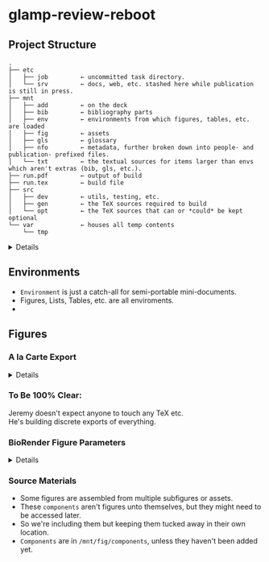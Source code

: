 # glamp-review-reboot

## Project Structure

```
.
├── etc
│   ├── job         ← uncommitted task directory.
│   └── srv         ← docs, web, etc. stashed here while publication is still in press.
├── mnt
│   ├── add         ← on the deck
│   ├── bib         ← bibliography parts
│   ├── env         ← environments from which figures, tables, etc. are loaded
│   ├── fig         ← assets
│   ├── gls         ← glossary
│   ├── nfo         ← metadata, further broken down into people- and publication- prefixed files.
│   └── txt         ← the textual sources for items larger than envs which aren't extras (bib, gls, etc.).
├── run.pdf         ← output of build
├── run.tex         ← build file
├── src
│   ├── dev         ← utils, testing, etc.
│   ├── gen         ← the TeX sources required to build
│   └── opt         ← the TeX sources that can or *could* be kept optional
└── var             ← houses all temp contents
    └── tmp
```

<details>

- `etc`
- `mnt`
- `src`
    + `dev`
    + `gen`
    + `opt`
        * `cls` holds the documentclass styles and citation styles.
        * `sty` holds other layout-related material.
            * `abbrev.tex`
                * Normalizes the input of common abbreviations, for consistency.
            * `chem.tex`
                1. Provides proper rendering of certain terms, like divalent cations in LAMP.
                2. Will interact with `substances` db built from the glossary and index.
            * `siunit.tex`
                * Normalizes the input and render of scientific units.
            * `glamp-menlolike.toml`
                * Build configuration file for a font system.

</details>

## Environments

- `Environment` is just a catch-all for semi-portable mini-documents.
- Figures, Lists, Tables, etc. are all enviroments.
- 

## Figures

### A la Carte Export

<details>

- Most elements can only be abstracted out for isolated export to a certain extent.
- After a point, decontextualization just makes things messier.
- That extent is what an `env` file contains for a given figure.

That is, if you want the figure `bst-polymerase-biology`:
1. Find `x: path/to/the/env/for/bst-polymerase-biology` (it's `\env/bst-polymerase-biology`)
2. `\input{x}`
3. Compile.

You'll get the builder's attempt to import
- the figure's assets
- the figure's textual content
- the figure's layout settings
- any dependencies on other content, ex. bibliography entries

</details>

### To Be 100% Clear:

Jeremy doesn't expect anyone to touch any TeX etc.  
He's building discrete exports of everything.

### BioRender Figure Parameters

<details>

- Biorender-produced figures are PDF. 300 ppi, 40 cm long edge — largest round size possible on export.
- No PDF options are available in biorender, ex. nothing like PDF/A conformance. You get what you get.
- I assume they at least do sufficient font subsetting for touchups to the text, but I haven't confirmed.
- We also have the source imagery used for each biorender figure — none are dynamic or data-driven.
- So you can rebuild variants more to your taste from those components, if need be.

</details>

### Source Materials

- Some figures are assembled from multiple subfigures or assets.
- These `components` aren't figures unto themselves, but they might need to be accessed later.
- So we're including them but keeping them tucked away in their own location.
- `Components` are in `/mnt/fig/components`, unless they haven't been added yet.